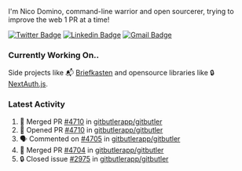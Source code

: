 
I'm Nico Domino, command-line warrior and open sourcerer, trying to improve the web 1 PR at a time!

[![Twitter Badge](https://img.shields.io/badge/-@ndom91-1ca0f1?style=flat-square&labelColor=1ca0f1&logo=twitter&logoColor=white&link=https://twitter.com/ndom91)](https://twitter.com/ndom91) [![Linkedin Badge](https://img.shields.io/badge/-ndom91-blue?style=flat-square&logo=Linkedin&logoColor=white&link=https://www.linkedin.com/in/ndom91/)](https://www.linkedin.com/in/ndom91/) [![Gmail Badge](https://img.shields.io/badge/-yo@ndo.dev-c14438?style=flat-square&logo=mail.ru&logoColor=white&link=mailto:yo@ndo.dev)](mailto:yo@ndo.dev)

### Currently Working On..

Side projects like 📬 [Briefkasten](https://briefkastenhq.com) and opensource libraries like 🔒 [NextAuth.js](https://github.com/nextauthjs/next-auth).

<!--START_SECTION_PROFILE_VIEWS:readme-info-->
<!--END_SECTION_PROFILE_VIEWS:readme-info-->

<!--START_SECTION_DAILY_COMMIT:readme-info-->
<!--END_SECTION_DAILY_COMMIT:readme-info-->

<!--START_SECTION_WEEKLY_COMMIT:readme-info-->
<!--END_SECTION_WEEKLY_COMMIT:readme-info-->

### Latest Activity

<!--START_SECTION:activity-->
1. 🎉 Merged PR [#4710](https://github.com/gitbutlerapp/gitbutler/pull/4710) in [gitbutlerapp/gitbutler](https://github.com/gitbutlerapp/gitbutler)
2. 💪 Opened PR [#4710](https://github.com/gitbutlerapp/gitbutler/pull/4710) in [gitbutlerapp/gitbutler](https://github.com/gitbutlerapp/gitbutler)
3. 🗣 Commented on [#4705](https://github.com/gitbutlerapp/gitbutler/pull/4705#issuecomment-2293623411) in [gitbutlerapp/gitbutler](https://github.com/gitbutlerapp/gitbutler)
4. 🎉 Merged PR [#4704](https://github.com/gitbutlerapp/gitbutler/pull/4704) in [gitbutlerapp/gitbutler](https://github.com/gitbutlerapp/gitbutler)
5. 🔒 Closed issue [#2975](https://github.com/gitbutlerapp/gitbutler/issues/2975) in [gitbutlerapp/gitbutler](https://github.com/gitbutlerapp/gitbutler)
<!--END_SECTION:activity-->
